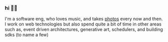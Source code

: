 ### hi 👋🏾

I'm a software eng, who loves music, and takes [photos](https://photos.edede.ca) every now and then. I work on web technologies but also spend quite a bit of time in other areas such as, event driven architectures, generative art, schedulers, and building sdks (to name a few)




